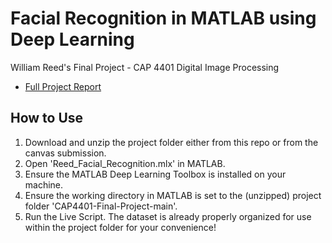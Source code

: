 # Facial Recognition in MATLAB using Deep Learning
William Reed's Final Project - CAP 4401 Digital Image Processing
- [Full Project Report](https://github.com/willmreed14/Facial-Recognition-in-MATLAB-using-Deep-Learning/blob/main/Reed_Final_Report_PDF.pdf)

## How to Use
1. Download and unzip the project folder either from this repo or from the canvas submission.
2. Open 'Reed_Facial_Recognition.mlx' in MATLAB.
3. Ensure the MATLAB Deep Learning Toolbox is installed on your machine.
4. Ensure the working directory in MATLAB is set to the (unzipped) project folder 'CAP4401-Final-Project-main'.
5. Run the Live Script. The dataset is already properly organized for use within the project folder for your convenience!
